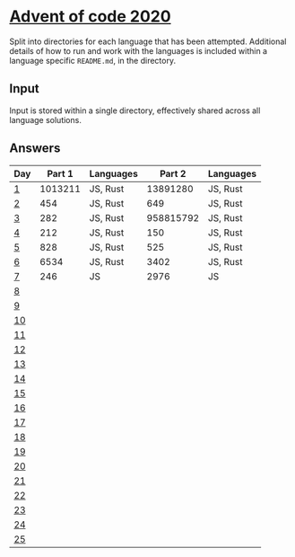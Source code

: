 # [Advent of code 2020](https://adventofcode.com/2020/)

Split into directories for each language that has been attempted. Additional
details of how to run and work with the languages is included within a language
specific `README.md`, in the directory.

## Input

Input is stored within a single directory, effectively shared across all
language solutions.

## Answers

| Day                                        | Part 1  | Languages | Part 2    | Languages |
| ---                                        | ------  | --------- | ------    | --------- |
| [1](https://adventofcode.com/2020/day/1)   | 1013211 | JS, Rust  | 13891280  | JS, Rust  |
| [2](https://adventofcode.com/2020/day/2)   | 454     | JS, Rust  | 649       | JS, Rust  |
| [3](https://adventofcode.com/2020/day/3)   | 282     | JS, Rust  | 958815792 | JS, Rust  |
| [4](https://adventofcode.com/2020/day/4)   | 212     | JS, Rust  | 150       | JS, Rust  |
| [5](https://adventofcode.com/2020/day/5)   | 828     | JS, Rust  | 525       | JS, Rust  |
| [6](https://adventofcode.com/2020/day/6)   | 6534    | JS, Rust  | 3402      | JS, Rust  |
| [7](https://adventofcode.com/2020/day/7)   | 246     | JS        | 2976      | JS        |
| [8](https://adventofcode.com/2020/day/8)   |         |           |           |           |
| [9](https://adventofcode.com/2020/day/9)   |         |           |           |           |
| [10](https://adventofcode.com/2020/day/10) |         |           |           |           |
| [11](https://adventofcode.com/2020/day/11) |         |           |           |           |
| [12](https://adventofcode.com/2020/day/12) |         |           |           |           |
| [13](https://adventofcode.com/2020/day/13) |         |           |           |           |
| [14](https://adventofcode.com/2020/day/14) |         |           |           |           |
| [15](https://adventofcode.com/2020/day/15) |         |           |           |           |
| [16](https://adventofcode.com/2020/day/16) |         |           |           |           |
| [17](https://adventofcode.com/2020/day/17) |         |           |           |           |
| [18](https://adventofcode.com/2020/day/18) |         |           |           |           |
| [19](https://adventofcode.com/2020/day/19) |         |           |           |           |
| [20](https://adventofcode.com/2020/day/20) |         |           |           |           |
| [21](https://adventofcode.com/2020/day/21) |         |           |           |           |
| [22](https://adventofcode.com/2020/day/22) |         |           |           |           |
| [23](https://adventofcode.com/2020/day/23) |         |           |           |           |
| [24](https://adventofcode.com/2020/day/24) |         |           |           |           |
| [25](https://adventofcode.com/2020/day/25) |         |           |           |           |
